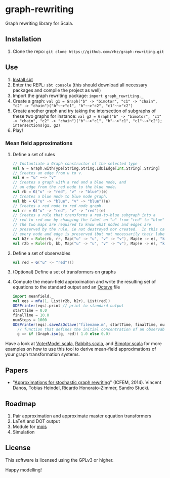 graph-rewriting
===============

Graph rewriting library for Scala.

Installation
------------

1. Clone the repo: `git clone https://github.com/rhz/graph-rewriting.git`

Use
---

1. [Install sbt](http://www.scala-sbt.org/release/tutorial/Setup.html)
2. Enter the REPL: `sbt console` (this should download all necessary packages and compile the project as well)
3. Import the graph rewriting package: `import graph_rewriting._`
4. Create a graph: `val g1 = Graph("b" -> "bimotor", "c1" -> "chain", "c2" -> "chain")("b"~~>"c1", "b"~~>"c2", "c1"~~>"c2")`
5. Create another graph and try taking the intersection of subgraphs of these two graphs for instance: `val g2 = Graph("b" -> "bimotor", "c1" -> "chain", "c2" -> "chain")("b"~~>"c1", "b"~~>"c1", "c1"~~>"c2"); intersections(g1, g2)`
6. Play!

### Mean field approximations

1. Define a set of rules

    ```scala
    // Instantiate a Graph constructor of the selected type
    val G = Graph.withType[String,String,IdDiEdge[Int,String],String]
    // Creates an edge from u to v.
    val e = "u" ~~> "v"
    // Creates a graph with a red and a blue node, and
    // an edge from the red node to the blue node.
    val rb = G("u" -> "red", "v" -> "blue")(e)
    // Creates a blue node to blue node graph.
    val bb = G("u" -> "blue", "v" -> "blue")(e)
    // Creates a red node to red node graph.
    val rr = G("u" -> "red", "v" -> "red")(e)
    // Creates a rule that transforms a red-to-blue subgraph into a
    // red-to-red one by changing the label on "u" from "red" to "blue".
    // The two maps are required to know what nodes and edges are
    // preserved by the rule, ie not destroyed nor created.  In this case,
    // every node and edge is preserved (but not necessarily their labels).
    val b2r = Rule(rb, rr, Map("u" -> "u", "v" -> "v"), Map(e -> e), "kBR")
    val r2b = Rule(rb, bb, Map("u" -> "u", "v" -> "v"), Map(e -> e), "kRB")
    ```

2. Define a set of observables

    ```scala
    val red = G("u" -> "red")()
    ```

3. (Optional) Define a set of transformers on graphs
4. Compute the mean-field approximation and write the resulting set of equations to the standard output and an [Octave](https://www.gnu.org/software/octave/) file

    ```scala
    import meanfield._
    val eqs = mfa(1, List(r2b, b2r), List(red))
    ODEPrinter(eqs).print // print to standard output
    startTime = 0.0
    finalTime = 10.0
    numSteps = 1000
    ODEPrinter(eqs).saveAsOctave("filename.m", startTime, finalTime, numSteps,
      // function that defines the initial concentration of an observable
      g => if (Graph.iso(g, red)) 1.0 else 0.0)
    ```

Have a look at [VoterModel.scala](https://github.com/rhz/graph-rewriting/blob/master/src/test/scala/graph-rewriting/VoterModel.scala), [Rabbits.scala](https://github.com/rhz/graph-rewriting/blob/master/src/test/scala/graph-rewriting/Rabbits.scala), and [Bimotor.scala](https://github.com/rhz/graph-rewriting/blob/master/src/test/scala/graph-rewriting/Bimotor.scala) for more examples on how to use this tool to derive mean-field approximations of your graph transformation systems.

Papers
------

- "[Approximations for stochastic graph rewriting](http://www.pps.univ-paris-diderot.fr/~danos/pdf/icfem.pdf)" (ICFEM, 2014). Vincent Danos, Tobias Heindel, Ricardo Honorato-Zimmer, Sandro Stucki.

Roadmap
-------

1. Pair approximation and approximate master equation transformers
3. LaTeX and DOT output
2. Module for [mois](https://github.com/edinburgh-rbm/mois/)
4. Simulation

License
-------

This software is licensed using the GPLv3 or higher.

Happy modelling!
